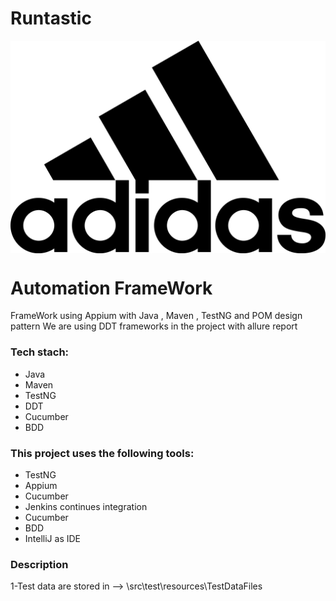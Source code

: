 # Runtastic
<img src="images\AdiLogo.png" style="display:block; margin-left:auto; margin-right:auto;"/>

# Automation FrameWork
FrameWork using Appium with Java , Maven , TestNG and POM design pattern
We are using DDT frameworks in the project with allure report

### Tech stach:
- Java
- Maven
- TestNG 
- DDT
- Cucumber 
- BDD

### This project uses the following tools:
- TestNG
- Appium
- Cucumber
- Jenkins continues integration
- Cucumber
- BDD
- IntelliJ as IDE

### Description
1-Test data are stored in --> \src\test\resources\TestDataFiles
